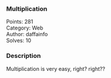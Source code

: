 ### Multiplication

Points: 281 \
Category: Web \
Author: daffainfo \
Solves: 10

### Description

Multiplication is very easy, right? right??

